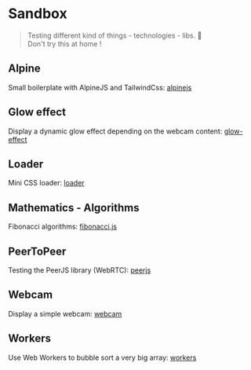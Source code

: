 # Sandbox
> Testing different kind of things - technologies - libs. :space_invader:  
> Don't try this at home !



## Alpine
Small boilerplate with AlpineJS and TailwindCss: [alpinejs](alpinejs)


## Glow effect
Display a dynamic glow effect depending on the webcam content: [glow-effect](glow-effect)


## Loader
Mini CSS loader: [loader](loader)


## Mathematics - Algorithms
Fibonacci algorithms: [fibonacci.js](mathematics/fibonacci.js)


## PeerToPeer
Testing the PeerJS library (WebRTC): [peerjs](peerjs)


## Webcam
Display a simple webcam: [webcam](webcam)


## Workers
Use Web Workers to bubble sort a very big array: [workers](workers)

